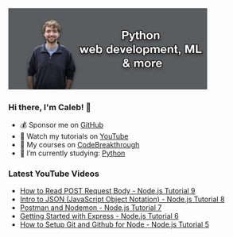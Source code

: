 <img src="github-cover-photo-my-face.jpg" width="400px" />

### Hi there, I'm Caleb! 🍛

- 💰 Sponsor me on [GitHub](https://github.com/sponsors/CalebCurry)
- 🎥 Watch my tutorials on [YouTube](https://www.youtube.com/calebthevideomaker2)
- 📗 My courses on [CodeBreakthrough](https://www.codebreakthrough.com)
- 🤔 I’m currently studying: [Python](https://www.youtube.com/watch?v=s3IvdkCq2_c&t=4254s)

### Latest YouTube Videos
<!-- YOUTUBE:START -->
- [How to Read POST Request Body - Node.js Tutorial 9](https://www.youtube.com/watch?v=vfBy16O1nwQ)
- [Intro to JSON &lpar;JavaScript Object Notation&rpar; - Node.js Tutorial 8](https://www.youtube.com/watch?v=ppL0g2WcK1A)
- [Postman and Nodemon - Node.js Tutorial 7](https://www.youtube.com/watch?v=rkkL3Y4WAWs)
- [Getting Started with Express - Node.js Tutorial 6](https://www.youtube.com/watch?v=EGC90DxUxYQ)
- [How to Setup Git and Github for Node - Node.js Tutorial 5](https://www.youtube.com/watch?v=UwpnyY_bDvU)
<!-- YOUTUBE:END -->

